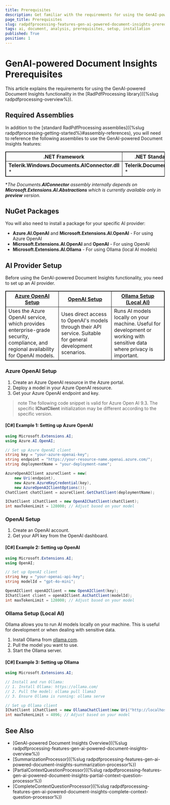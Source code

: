 ```yaml
---
title: Prerequisites
description: Get familiar with the requirements for using the GenAI-powered Document Insights functionality in the PdfProcessing library. 
page_title: Prerequisites
slug: radpdfprocessing-features-gen-ai-powered-document-insights-prerequisites
tags: ai, document, analysis, prerequisites, setup, installation
published: True
position: 1
---
```

<style>
table, th, td {
    border: 1px solid;
}
/* First table with two columns */
table:nth-of-type(1) th:first-of-type {
    width: 50%;
}
table:nth-of-type(1) th:nth-of-type(2) {
    width: 50%;
}
/* Second table with three columns */
table:nth-of-type(2) th {
    width: 33.33%;
}
</style>

# GenAI-powered Document Insights Prerequisites
This article explains the requirements for using the GenAI-powered Document Insights functionality in the [RadPdfProcessing library]({%slug radpdfprocessing-overview%}).

## Required Assemblies

In addition to the [standard RadPdfProcessing assemblies]({%slug radpdfprocessing-getting-started%}#assembly-references), you will need to reference the following assemblies to use the GenAI-powered Document Insights features:

|.NET Framework|.NET Standard-compatible|
|---|---|
|**Telerik.Windows.Documents.AIConnector.dll** * |**Telerik.Documents.AIConnector.dll** *|

**The Documents.**AIConnector** assembly internally depends on **Microsoft.Extensions.AI.Abstractions**  which is currently available only in **preview** version.*

## NuGet Packages

You will also need to install a package for your specific AI provider:

* **Azure.AI.OpenAI** and **Microsoft.Extensions.AI.OpenAI** - For using Azure OpenAI
* **Microsoft.Extensions.AI.OpenAI** and **OpenAI** - For using OpenAI
* **Microsoft.Extensions.AI.Ollama** - For using Ollama (local AI models)

## AI Provider Setup

Before using the GenAI-powered Document Insights functionality, you need to set up an AI provider.

| [Azure OpenAI Setup](#azure-openai-setup) | [OpenAI Setup](#openai-setup) | [Ollama Setup (Local AI)](#ollama-setup-local-ai) |
|---|---|---|
| Uses the Azure OpenAI service, which provides enterprise-grade security, compliance, and regional availability for OpenAI models. | Uses direct access to OpenAI's models through their API service. Suitable for general development scenarios. | Runs AI models locally on your machine. Useful for development or working with sensitive data where privacy is important. |

### Azure OpenAI Setup

1. Create an Azure OpenAI resource in the Azure portal.
2. Deploy a model in your Azure OpenAI resource.
3. Get your Azure OpenAI endpoint and key.

>note The following code snippet is valid for Azure Open AI 9.3. The specific **IChatClient** initialization may be different according to the specific version.

#### __[C#] Example 1: Setting up Azure OpenAI__

```csharp
using Microsoft.Extensions.AI;
using Azure.AI.OpenAI;

// Set up Azure OpenAI client
string key = "your-azure-openai-key";
string endpoint = "https://your-resource-name.openai.azure.com/";
string deploymentName = "your-deployment-name";

AzureOpenAIClient azureClient = new(
    new Uri(endpoint),
    new Azure.AzureKeyCredential(key),
    new AzureOpenAIClientOptions());
ChatClient chatClient = azureClient.GetChatClient(deploymentName);

IChatClient iChatClient = new OpenAIChatClient(chatClient);
int maxTokenLimit = 128000; // Adjust based on your model
```

### OpenAI Setup

1. Create an OpenAI account.
2. Get your API key from the OpenAI dashboard.

#### __[C#] Example 2: Setting up OpenAI__

```csharp
using Microsoft.Extensions.AI;
using OpenAI;

// Set up OpenAI client
string key = "your-openai-api-key";
string modelId = "gpt-4o-mini";

OpenAIClient openAIClient = new OpenAIClient(key);
IChatClient client = openAIClient.AsChatClient(modelId);
int maxTokenLimit = 128000; // Adjust based on your model
```

### Ollama Setup (Local AI)

Ollama allows you to run AI models locally on your machine. This is useful for development or when dealing with sensitive data.

1. Install Ollama from [ollama.com](https://ollama.com/).
2. Pull the model you want to use.
3. Start the Ollama server.

#### __[C#] Example 3: Setting up Ollama__

```csharp
using Microsoft.Extensions.AI;

// Install and run Ollama:
// 1. Install Ollama: https://ollama.com/
// 2. Pull the model: ollama pull llama3
// 3. Ensure Ollama is running: ollama serve

// Set up Ollama client
IChatClient iChatClient = new OllamaChatClient(new Uri("http://localhost:11434/"), "llama3");
int maxTokenLimit = 4096; // Adjust based on your model
```

## See Also

* [GenAI-powered Document Insights Overview]({%slug radpdfprocessing-features-gen-ai-powered-document-insights-overview%})
* [SummarizationProcessor]({%slug radpdfprocessing-features-gen-ai-powered-document-insights-summarization-processor%})
* [PartialContextQuestionProcessor]({%slug radpdfprocessing-features-gen-ai-powered-document-insights-partial-context-question-processor%})
* [CompleteContextQuestionProcessor]({%slug radpdfprocessing-features-gen-ai-powered-document-insights-complete-context-question-processor%})
